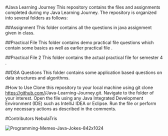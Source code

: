 #Java Learning Journey
This repository contains the files and assignments completed during my Java Learning Journey. The repository is organized into several folders as follows:

##Assignment
This folder contains all the questions in java assignment given in class.

##Practical File
This folder contains demo practical file questions which contain some basics as well as earlier practical file .

##Practical File 2
This folder contains the actual practical file for semester 4 .

##DSA Questions
This folder contains some application based questions on data structures and algorithms.

#How to Use
Clone this repository to your local machine using git clone https://github.com/<NebulaTris>/Java-Learning-Journey.git.
Navigate to the folder of your interest.
Open the file using any Java Integrated Development Environment (IDE) such as IntelliJ IDEA or Eclipse.
Run the file or perform any necessary actions as described in the comments.

#Contributors
NebulaTris
  
![Programming-Memes-Java-Jokes-842x1024](https://user-images.githubusercontent.com/94922914/209425918-59258d76-e74d-4837-95e6-a3c7e590bfc9.jpeg)
